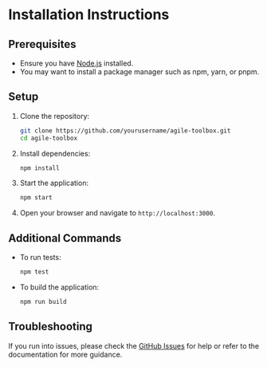# Installation Instructions

## Prerequisites
- Ensure you have [Node.js](https://nodejs.org/) installed.
- You may want to install a package manager such as npm, yarn, or pnpm.

## Setup
1. Clone the repository:
   ```bash
   git clone https://github.com/yourusername/agile-toolbox.git
   cd agile-toolbox
   ```
2. Install dependencies:
   ```bash
   npm install
   ```
3. Start the application:
   ```bash
   npm start
   ```
4. Open your browser and navigate to `http://localhost:3000`.

## Additional Commands
- To run tests:
   ```bash
   npm test
   ```
- To build the application:
   ```bash
   npm run build
   ```

## Troubleshooting
If you run into issues, please check the [GitHub Issues](https://github.com/yourusername/agile-toolbox/issues) for help or refer to the documentation for more guidance.